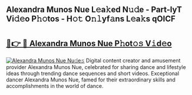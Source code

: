 ## Alexandra Munos Nue L𝚎a𝚔ed N𝚞𝚍e - Part-lyT Vi𝚍𝚎o P𝚑𝚘tos - H𝚘𝚝 O𝚗𝚕yf𝚊ns L𝚎a𝚔s qOICF

# <h2><a href="http://kfcl7x.oniu.top/?m=Alexandra+Munos+Nue">🔗👉 🔴 Alexandra Munos Nue P𝚑ot𝚘𝚜 V𝚒d𝚎o</a></h2>

[![Alexandra Munos Nue Nu𝚍e𝚜](https://i.imgur.com/0qMVB7G.gif)](http://kfcl7x.oniu.top/?m=Alexandra+Munos+Nue)
Digital content creator and amusement provider Alexandra Munos Nue, celebrated for sharing dance and lifestyle ideas through trending dance sequences and short videos. Exceptional dancer Alexandra Munos Nue, famed for their extraordinary skills and accomplishments in the world of dance.  
